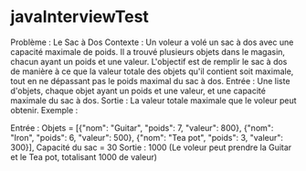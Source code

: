 # javaInterviewTest

Problème : Le Sac à Dos
Contexte : Un voleur a volé un sac à dos avec une capacité maximale de poids. Il a trouvé plusieurs objets dans le magasin, chacun ayant un poids et une valeur. L'objectif est de remplir le sac à dos de manière à ce que la valeur totale des objets qu'il contient soit maximale, tout en ne dépassant pas le poids maximal du sac à dos.
Entrée : Une liste d'objets, chaque objet ayant un poids et une valeur, et une capacité maximale du sac à dos.
Sortie : La valeur totale maximale que le voleur peut obtenir.
Exemple :

Entrée : Objets = [{"nom": "Guitar", "poids": 7, "valeur": 800}, {"nom": "Iron", "poids": 6, "valeur": 500}, {"nom": "Tea pot", "poids": 3, "valeur": 300}], Capacité du sac = 30
Sortie : 1000 (Le voleur peut prendre la Guitar et le Tea pot, totalisant 1000 de valeur)
